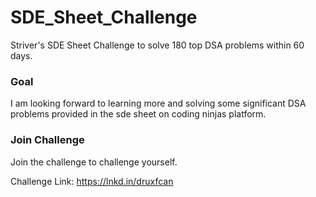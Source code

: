 # SDE_Sheet_Challenge

Striver's SDE Sheet Challenge to solve 180 top DSA problems within 60 days.

### Goal
I am looking forward to learning more and solving some significant DSA problems provided in the sde sheet on coding ninjas platform.

### Join Challenge
Join the challenge to challenge yourself.

Challenge Link: https://lnkd.in/druxfcan
